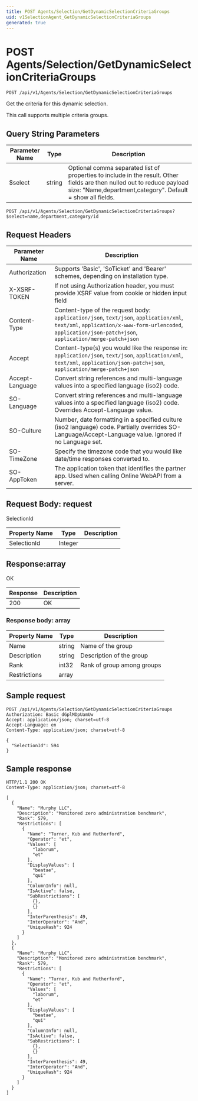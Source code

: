 ```yaml
---
title: POST Agents/Selection/GetDynamicSelectionCriteriaGroups
uid: v1SelectionAgent_GetDynamicSelectionCriteriaGroups
generated: true
---
```


# POST Agents/Selection/GetDynamicSelectionCriteriaGroups

```http
POST /api/v1/Agents/Selection/GetDynamicSelectionCriteriaGroups
```

Get the criteria for this dynamic selection.


This call supports multiple criteria groups.






## Query String Parameters

| Parameter Name | Type |  Description |
|----------------|------|--------------|
| $select | string |  Optional comma separated list of properties to include in the result. Other fields are then nulled out to reduce payload size: "Name,department,category". Default = show all fields. |

```http
POST /api/v1/Agents/Selection/GetDynamicSelectionCriteriaGroups?$select=name,department,category/id
```


## Request Headers

| Parameter Name | Description |
|----------------|-------------|
| Authorization  | Supports 'Basic', 'SoTicket' and 'Bearer' schemes, depending on installation type. |
| X-XSRF-TOKEN   | If not using Authorization header, you must provide XSRF value from cookie or hidden input field |
| Content-Type | Content-type of the request body: `application/json`, `text/json`, `application/xml`, `text/xml`, `application/x-www-form-urlencoded`, `application/json-patch+json`, `application/merge-patch+json` |
| Accept         | Content-type(s) you would like the response in: `application/json`, `text/json`, `application/xml`, `text/xml`, `application/json-patch+json`, `application/merge-patch+json` |
| Accept-Language | Convert string references and multi-language values into a specified language (iso2) code. |
| SO-Language | Convert string references and multi-language values into a specified language (iso2) code. Overrides Accept-Language value. |
| SO-Culture | Number, date formatting in a specified culture (iso2 language) code. Partially overrides SO-Language/Accept-Language value. Ignored if no Language set. |
| SO-TimeZone | Specify the timezone code that you would like date/time responses converted to. |
| SO-AppToken | The application token that identifies the partner app. Used when calling Online WebAPI from a server. |

## Request Body: request 

SelectionId 

| Property Name | Type |  Description |
|----------------|------|--------------|
| SelectionId | Integer |  |

## Response:array

OK

| Response | Description |
|----------------|-------------|
| 200 | OK |

### Response body: array

| Property Name | Type |  Description |
|----------------|------|--------------|
| Name | string | Name of the group |
| Description | string | Description of the group |
| Rank | int32 | Rank of group among groups |
| Restrictions | array |  |

## Sample request

```http!
POST /api/v1/Agents/Selection/GetDynamicSelectionCriteriaGroups
Authorization: Basic dGplMDpUamUw
Accept: application/json; charset=utf-8
Accept-Language: en
Content-Type: application/json; charset=utf-8

{
  "SelectionId": 594
}
```

## Sample response

```http_
HTTP/1.1 200 OK
Content-Type: application/json; charset=utf-8

[
  {
    "Name": "Murphy LLC",
    "Description": "Monitored zero administration benchmark",
    "Rank": 579,
    "Restrictions": [
      {
        "Name": "Turner, Kub and Rutherford",
        "Operator": "et",
        "Values": [
          "laborum",
          "et"
        ],
        "DisplayValues": [
          "beatae",
          "qui"
        ],
        "ColumnInfo": null,
        "IsActive": false,
        "SubRestrictions": [
          {},
          {}
        ],
        "InterParenthesis": 49,
        "InterOperator": "And",
        "UniqueHash": 924
      }
    ]
  },
  {
    "Name": "Murphy LLC",
    "Description": "Monitored zero administration benchmark",
    "Rank": 579,
    "Restrictions": [
      {
        "Name": "Turner, Kub and Rutherford",
        "Operator": "et",
        "Values": [
          "laborum",
          "et"
        ],
        "DisplayValues": [
          "beatae",
          "qui"
        ],
        "ColumnInfo": null,
        "IsActive": false,
        "SubRestrictions": [
          {},
          {}
        ],
        "InterParenthesis": 49,
        "InterOperator": "And",
        "UniqueHash": 924
      }
    ]
  }
]
```